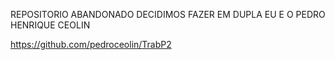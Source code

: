 REPOSITORIO ABANDONADO DECIDIMOS FAZER EM DUPLA EU E O PEDRO HENRIQUE CEOLIN

https://github.com/pedroceolin/TrabP2 
